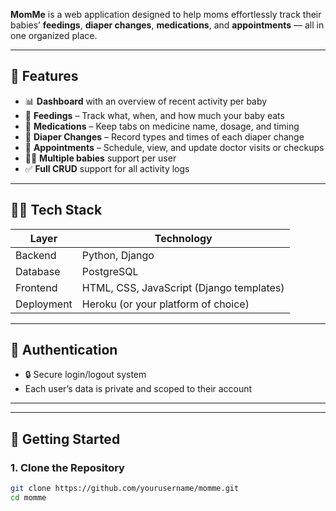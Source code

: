 **MomMe** is a web application designed to help moms effortlessly track their babies’ **feedings**, **diaper changes**, **medications**, and **appointments** — all in one organized place.

---

## 🌟 Features

- 📊 **Dashboard** with an overview of recent activity per baby  
- 🍼 **Feedings** – Track what, when, and how much your baby eats  
- 💊 **Medications** – Keep tabs on medicine name, dosage, and timing  
- 💩 **Diaper Changes** – Record types and times of each diaper change  
- 📅 **Appointments** – Schedule, view, and update doctor visits or checkups  
- 👩‍👧 **Multiple babies** support per user  
- ✅ **Full CRUD** support for all activity logs  

---

## 🧑‍💻 Tech Stack

| Layer        | Technology         |
|--------------|--------------------|
| Backend      | Python, Django     |
| Database     | PostgreSQL         |
| Frontend     | HTML, CSS, JavaScript (Django templates) |
| Deployment   | Heroku (or your platform of choice) |

---

## 🔐 Authentication

- 🔒 Secure login/logout system
- Each user’s data is private and scoped to their account

---



---

## 🚀 Getting Started

### 1. Clone the Repository

```bash
git clone https://github.com/yourusername/momme.git
cd momme
